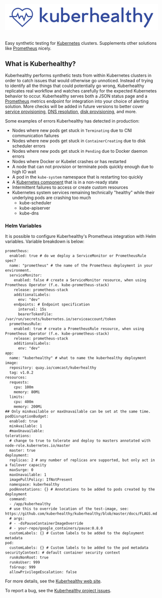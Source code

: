 <center><img src="https://github.com/kuberhealthy/kuberhealthy/blob/master/images/kuberhealthy.png?raw=true"></center><br />

Easy synthetic testing for [Kubernetes](https://kubernetes.io) clusters.  Supplements other solutions like [Prometheus](https://prometheus.io/) nicely.

## What is Kuberhealthy?

Kuberhealthy performs synthetic tests from within Kubernetes clusters in order to catch issues that would otherwise go unnoticed.  Instead of trying to identify all the things that could potentially go wrong, Kuberhealthy replicates real workflow and watches carefully for the expected Kubernetes behavior to occur.  Kuberhealthy serves both a JSON status page and a [Prometheus](https://prometheus.io/) metrics endpoint for integration into your choice of alerting solution.  More checks will be added in future versions to better cover [service provisioning](https://github.com/kuberhealthy/kuberhealthy/issues/11), [DNS resolution](https://github.com/kuberhealthy/kuberhealthy/issues/16), [disk provisioning](https://github.com/kuberhealthy/kuberhealthy/issues/9), and more.

Some examples of errors Kuberhealthy has detected in production:

- Nodes where new pods get stuck in `Terminating` due to CNI communication failures
- Nodes where new pods get stuck in `ContainerCreating` due to disk scheduler errors
- Nodes where new pods get stuck in `Pending` due to Docker daemon errors
- Nodes where Docker or Kubelet crashes or has restarted
- A node that can not provision or terminate pods quickly enough due to high IO wait
- A pod in the `kube-system` namespace that is restarting too quickly
- A [Kubernetes component](https://kubernetes.io/docs/concepts/overview/components/) that is in a non-ready state
- Intermittent failures to access or create custom resources
- Kubernetes system services remaining technically "healthy" while their underlying pods are crashing too much
  - kube-scheduler
  - kube-apiserver
  - kube-dns


### Helm Variables

It is possible to configure Kuberhealthy's Prometheus integration with Helm variables.  Variable breakdown is below:

```
prometheus:
  enabled: true # do we deploy a ServiceMonitor or PrometheusRule spec?
  name: "prometheus" # the name of the Prometheus deployment in your environment.
  serviceMonitor:
    enabled: false # create a ServiceMonitor resource, when using Prometheus Operator (f.e. kube-prometheus-stack)
    release: prometheus-stack
    additionalLabels:
      env: "dev"
    endpoints: # Endpoint specification
      interval: 15s
      bearerTokenFile: /var/run/secrets/kubernetes.io/serviceaccount/token
  prometheusRule:
    enabled: true # create a PrometheusRule resource, when using Prometheus Operator (f.e. kube-prometheus-stack)
    release: prometheus-stack
    additionalLabels:
      env: "dev"
app:
  name: "kuberhealthy" # what to name the kuberhealthy deployment
image:
  repository: quay.io/comcast/kuberhealthy
  tag: v1.0.2
resources:
  requests:
    cpu: 100m
    memory: 80Mi
  limits:
    cpu: 400m
    memory: 200Mi
## Only minAvailable or maxUnavailable can be set at the same time.
podDisruptionBudget:
  enabled: true
  minAvailable: 1
  #maxUnavailable:
tolerations:
  # change to true to tolerate and deploy to masters annotated with node-role.kubernetes.io/master
  master: true
deployment:
  replicas: 2 # any number of replicas are supported, but only act in a failover capacity
  maxSurge: 0
  maxUnavailable: 1
  imagePullPolicy: IfNotPresent
  namespace: kuberhealthy
  podAnnotations: {} # Annotations to be added to pods created by the deployment
  command:
  - /app/kuberhealthy
  # use this to override location of the test-image, see: https://github.com/kuberhealthy/kuberhealthy/blob/master/docs/FLAGS.md
  # args:
  # - -dsPauseContainerImageOverride
  # - your-repo/google_containers/pause:0.8.0
  customLabels: {} # Custom labels to be added to the deployment metadata
pod:
  customLabels: {} # Custom labels to be added to the pod metadata
securityContext: # default container security context
  runAsNonRoot: true
  runAsUser: 999
  fsGroup: 999
  allowPrivilegeEscalation: false
```


For more details, see the [Kuberhealthy web site](https://comcast.github.io/kuberhealthy/).

To report a bug, see the [Kuberhealthy project issues](https://github.com/kuberhealthy/kuberhealthy/issues).

